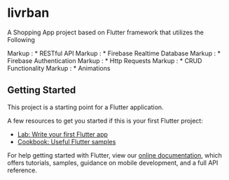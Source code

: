 # livrban

A Shopping App project based on Flutter framework that utilizes the Following

Markup : * RESTful API
Markup : * Firebase Realtime Database
Markup : * Firebase Authentication
Markup : * Http Requests
Markup : * CRUD Functionality
Markup : * Animations



## Getting Started

This project is a starting point for a Flutter application.

A few resources to get you started if this is your first Flutter project:

- [Lab: Write your first Flutter app](https://flutter.dev/docs/get-started/codelab)
- [Cookbook: Useful Flutter samples](https://flutter.dev/docs/cookbook)

For help getting started with Flutter, view our
[online documentation](https://flutter.dev/docs), which offers tutorials,
samples, guidance on mobile development, and a full API reference.
